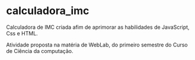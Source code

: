 # calculadora_imc

Calculadora de IMC criada afim de aprimorar as habilidades de JavaScript, Css e HTML.

Atividade proposta na matéria de WebLab, do primeiro semestre do Curso de Ciência da computação.

